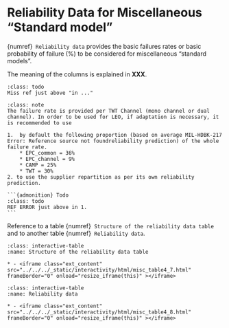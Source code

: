 # Reliability Data for Miscellaneous “Standard model”

{numref}` Reliability data` provides the basic failures rates or basic probability of failure (%) to be considered for miscellaneous “standard models”. 

The meaning of the columns is explained in **XXX**.

```{admonition} Todo
:class: todo
Miss ref just above "in ..."
```

````{admonition} Note 1 : MIS_01 TWTA, Single HPA
:class: note
The failure rate is provided per TWT Channel (mono channel or dual channel). In order to be used for LEO, if adaptation is necessary, it is recommended to use 

1.  by default the following proportion (based on average MIL-HDBK-217 Error: Reference source not foundreliability prediction) of the whole failure rate.
    * EPC_common = 36%
    * EPC_channel = 9%
    * CAMP = 25%
    * TWT = 30%
2. to use the supplier repartition as per its own reliability prediction.

```{admonition} Todo
:class: todo
REF ERROR just above in 1.
```
````

Reference to a table {numref}` Structure of the reliability data table` and to another table {numref}` Reliability data`.

```{list-table} Structure of the reliability data table
:class: interactive-table
:name: Structure of the reliability data table

* - <iframe class="ext_content" src="../../../_static/interactivity/html/misc_table4_7.html" frameBorder="0" onload="resize_iframe(this)" ></iframe>
```

```{list-table} Reliability data
:class: interactive-table
:name: Reliability data

* - <iframe class="ext_content" src="../../../_static/interactivity/html/misc_table4_8.html" frameBorder="0" onload="resize_iframe(this)" ></iframe>
```